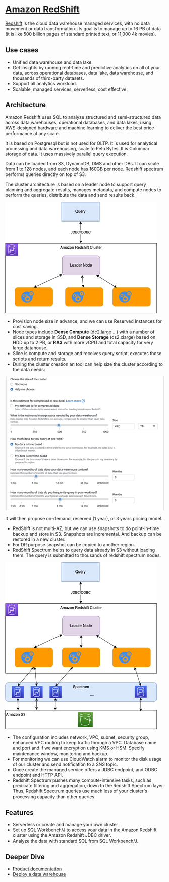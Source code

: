 # [Amazon RedShift](https://docs.aws.amazon.com/redshift/latest/gsg/getting-started.html)

[Redshift](https://aws.amazon.com/redshift/) is the cloud data warehouse managed services, with no data movement or data transformation. Its goal is to manage up to 16 PB of data (it is like 500 billion pages of standard printed text, or 11,000 4k movies).

## Use cases

* Unified data warehouse and data lake.
* Get insights by running real-time and predictive analytics on all of your data, across operational databases, data lake, data warehouse, and thousands of third-party datasets.
* Support all analytics workload.
* Scalable, managed services, serverless, cost effective.

## Architecture

Amazon Redshift uses SQL to analyze structured and semi-structured data across data warehouses, operational databases, and data lakes, using AWS-designed hardware and machine learning to deliver the best price performance at any scale.

It is based on Postgresql but is not used for OLTP. It is used for analytical processing and data warehousing, scale to Peta Bytes. It is Columnar storage of data. It uses massively parallel query execution.

Data can be loaded from S3, DynamoDB, DMS and other DBs. It can scale from 1 to 128 nodes, and each node has 160GB per node. Redshift spectrum performs queries directly on top of S3.

The cluster architecture is based on a leader node to support query planning and aggregate results, manages metadata, and compute nodes to perform the queries, distribute the data and send results back.

![](./diagrams/redshift-arch.drawio.png)

* Provision node size in advance, and we can use Reserved Instances for cost saving.
* Node types include **Dense Compute** (dc2.large ...) with a number of slices and storage in SSD, and **Dense Storage** (ds2.xlarge) based on HDD up to 2 PB, or **RA3** with more vCPU and total capacity for very large datahouse.
* Slice is compute and storage and receives query script, executes those scripts and return results.
* During the cluster creation an tool can help size the cluster according to the data needs:

![](./images/choose-cluster-size.png)

It will then propose on-demand, reserved (1 year), or 3 years pricing model.

* RedShift is not multi-AZ, but we can use snapshots to do point-in-time backup and store in S3. Snapshots are incremental. And backup can be restored in a new cluster.
* For DR purpose snapshot can be copied to another region.
* RedShift Spectrum helps to query data already in S3 without loading them. The query is submitted to thousands of redshift spectrum nodes.

![](./diagrams/redshift-spectrum-arch.drawio.png)

* The configuration includes network, VPC, subnet, security group, enhanced VPC routing to keep traffic through a VPC. Database name and port and if we want encryption using KMS or HSM. Specify maintenance window, monitoring and backup.
* For monitoring we can use CloudWatch alarm to monitor the disk usage of our cluster and send notification to a SNS topic.
* Once create the managed service offers a JDBC endpoint, and ODBC endpoint and HTTP API.
* Redshift Spectrum pushes many compute-intensive tasks, such as predicate filtering and aggregation, down to the Redshift Spectrum layer. Thus, Redshift Spectrum queries use much less of your cluster's processing capacity than other queries. 

## Features

* Serverless or create and manage your own cluster
* Set up SQL Workbench/J to access your data in the Amazon Redshift cluster using the Amazon Redshift JDBC driver.
* Analyze the data with standard SQL from SQL Workbench/J.

## Deeper Dive

* [Product documentation](https://docs.aws.amazon.com/redshift/latest/gsg/getting-started.html)
* [Deploy a data warehouse](https://aws.amazon.com/getting-started/hands-on/deploy-data-warehouse/?ref=gsrchandson)